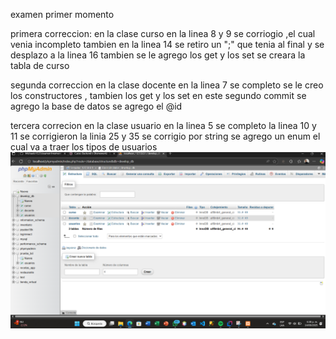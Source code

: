 examen primer momento 

primera correccion:
en la clase curso 
en la linea 8 y 9 se corriogio ,el cual venia incompleto 
tambien en la linea 14 se retiro un ";" que tenia al final y se desplazo a la linea 16 
tambien se le agrego los get y los set 
se creara la tabla de curso 


segunda correccion 
en la clase docente 
en la linea 7 se completo 
se le creo los constructores , tambien los get y los set 
 en este segundo commit se agrego la base de datos 
se agrego el @id 

tercera correcion 
en la clase usuario
en la linea 5 se completo 
la linea 10 y 11 se corrigieron 
la linia 25 y 35 se corrigio por string 
se agrego un enum el cual va a traer los tipos de usuarios 
![img_1.png](img_1.png)